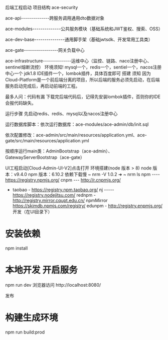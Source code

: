 后端工程启动
项目结构
ace-security

ace-api--------------跨服务调用通用dto数据对象

ace-modules--------------公共服务模块（基础系统和JWT鉴权、搜索、OSS）

ace-dev-base---------------通用脚手架（基础jwtsdk、开发常用工具类）

ace-gate-----------------网关负载中心

ace-infrastructure--------------运维中心（监控、链路、naco注册中心、sentinel熔断流控）
环境须知!
mysql一个，redis一个，sentiel一个，nacos注册中心一个
jdk1.8
IDE插件一个，lombok插件，具体百度即可
搭建
须知
因为Cloud-Platform是一个前后端分离的项目，所以后端的服务必须先启动，在后端服务启动完成后，再启动前端的工程。

最多人问：代码有漏
下载完后端代码后，记得先安装lombok插件，否则你的IDE会报代码缺失。

运行步骤
先启动redis、redis、mysql以及nacos注册中心

运行数据库脚本：依次运行数据库：ace-modules/ace-admin/db/init.sql

依次配置修改：ace-admin/src/main/resources/application.yml、ace-gate/src/main/resources/application.yml

按顺序运行main类：AdminBootstrap（ace-admin）、GatewayServerBootstrap（ace-gate）

UI工程启动[Cloud-Admin-UI-V2]点击打开
环境搭建(node 版本 > 8)
node 版本：v9.4.0
npm 版本：6.10.2
依赖下载慢
~ nrm -V
1.0.2
➜  ~ nrm ls
npm ---- https://registry.npmjs.org/
cnpm --- http://r.cnpmjs.org/
* taobao - https://registry.npm.taobao.org/
  nj ----- https://registry.nodejitsu.com/
  rednpm - http://registry.mirror.cqupt.edu.cn/
  npmMirror  https://skimdb.npmjs.com/registry/
  edunpm - http://registry.enpmjs.org/
  开发（在UI目录下）

# 安装依赖
npm install

# 本地开发 开启服务
npm run dev
浏览器访问 http://localhost:8080/

发布
# 构建生成环境
npm run build:prod
